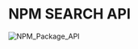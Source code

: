 # NPM SEARCH API


![NPM_Package_API](https://user-images.githubusercontent.com/83179142/193396916-0c4d9bc1-731d-40e6-9499-e9376ee788af.gif)
